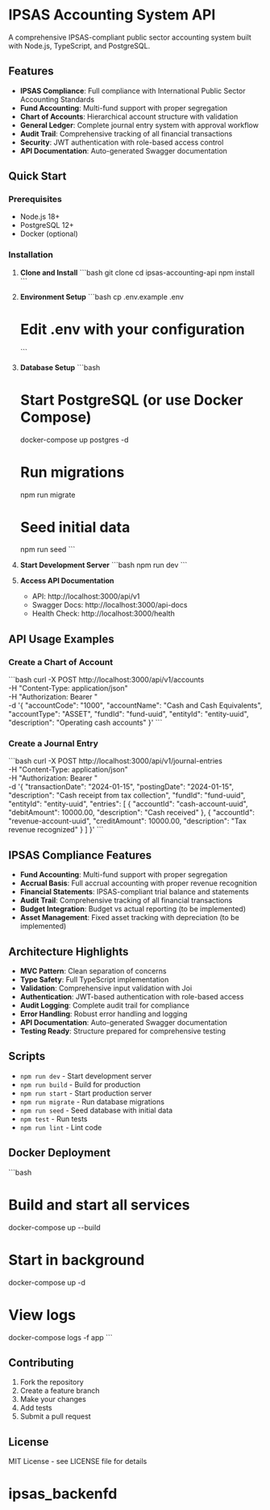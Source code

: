# IPSAS Accounting System API

A comprehensive IPSAS-compliant public sector accounting system built with Node.js, TypeScript, and PostgreSQL.

## Features

- **IPSAS Compliance**: Full compliance with International Public Sector Accounting Standards
- **Fund Accounting**: Multi-fund support with proper segregation
- **Chart of Accounts**: Hierarchical account structure with validation
- **General Ledger**: Complete journal entry system with approval workflow
- **Audit Trail**: Comprehensive tracking of all financial transactions
- **Security**: JWT authentication with role-based access control
- **API Documentation**: Auto-generated Swagger documentation

## Quick Start

### Prerequisites

- Node.js 18+
- PostgreSQL 12+
- Docker (optional)

### Installation

1. **Clone and Install**
   \`\`\`bash
   git clone <repository-url>
   cd ipsas-accounting-api
   npm install
   \`\`\`

2. **Environment Setup**
   \`\`\`bash
   cp .env.example .env
   # Edit .env with your configuration
   \`\`\`

3. **Database Setup**
   \`\`\`bash
   # Start PostgreSQL (or use Docker Compose)
   docker-compose up postgres -d
   
   # Run migrations
   npm run migrate
   
   # Seed initial data
   npm run seed
   \`\`\`

4. **Start Development Server**
   \`\`\`bash
   npm run dev
   \`\`\`

5. **Access API Documentation**
   - API: http://localhost:3000/api/v1
   - Swagger Docs: http://localhost:3000/api-docs
   - Health Check: http://localhost:3000/health

## API Usage Examples

### Create a Chart of Account
\`\`\`bash
curl -X POST http://localhost:3000/api/v1/accounts \
  -H "Content-Type: application/json" \
  -H "Authorization: Bearer <your-jwt-token>" \
  -d '{
    "accountCode": "1000",
    "accountName": "Cash and Cash Equivalents",
    "accountType": "ASSET",
    "fundId": "fund-uuid",
    "entityId": "entity-uuid",
    "description": "Operating cash accounts"
  }'
\`\`\`

### Create a Journal Entry
\`\`\`bash
curl -X POST http://localhost:3000/api/v1/journal-entries \
  -H "Content-Type: application/json" \
  -H "Authorization: Bearer <your-jwt-token>" \
  -d '{
    "transactionDate": "2024-01-15",
    "postingDate": "2024-01-15",
    "description": "Cash receipt from tax collection",
    "fundId": "fund-uuid",
    "entityId": "entity-uuid",
    "entries": [
      {
        "accountId": "cash-account-uuid",
        "debitAmount": 10000.00,
        "description": "Cash received"
      },
      {
        "accountId": "revenue-account-uuid", 
        "creditAmount": 10000.00,
        "description": "Tax revenue recognized"
      }
    ]
  }'
\`\`\`

## IPSAS Compliance Features

- **Fund Accounting**: Multi-fund support with proper segregation
- **Accrual Basis**: Full accrual accounting with proper revenue recognition
- **Financial Statements**: IPSAS-compliant trial balance and statements
- **Audit Trail**: Comprehensive tracking of all financial transactions
- **Budget Integration**: Budget vs actual reporting (to be implemented)
- **Asset Management**: Fixed asset tracking with depreciation (to be implemented)

## Architecture Highlights

- **MVC Pattern**: Clean separation of concerns
- **Type Safety**: Full TypeScript implementation
- **Validation**: Comprehensive input validation with Joi
- **Authentication**: JWT-based authentication with role-based access
- **Audit Logging**: Complete audit trail for compliance
- **Error Handling**: Robust error handling and logging
- **API Documentation**: Auto-generated Swagger documentation
- **Testing Ready**: Structure prepared for comprehensive testing

## Scripts

- `npm run dev` - Start development server
- `npm run build` - Build for production
- `npm run start` - Start production server
- `npm run migrate` - Run database migrations
- `npm run seed` - Seed database with initial data
- `npm test` - Run tests
- `npm run lint` - Lint code

## Docker Deployment

\`\`\`bash
# Build and start all services
docker-compose up --build

# Start in background
docker-compose up -d

# View logs
docker-compose logs -f app
\`\`\`

## Contributing

1. Fork the repository
2. Create a feature branch
3. Make your changes
4. Add tests
5. Submit a pull request

## License

MIT License - see LICENSE file for details
# ipsas_backenfd
